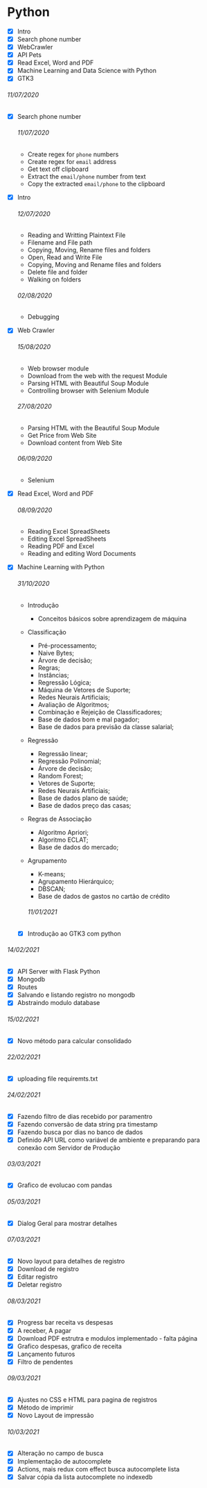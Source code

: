 # Python

* [x] Intro
* [x] Search phone number
* [x] WebCrawler
* [x] API Pets
* [x] Read Excel, Word and PDF
* [x] Machine Learning and Data Science with Python
* [x] GTK3

###### 11/07/2020

* [x] Search phone number

  ###### 11/07/2020

  + Create regex for `phone` numbers
  + Create regex for `email` address
  + Get text off clipboard
  + Extract the `email/phone` number from text
  + Copy the extracted `email/phone` to the clipboard

* [x] Intro

  ###### 12/07/2020

  + Reading and Writting Plaintext File
  + Filename and File path
  + Copying, Moving, Rename files and folders
  + Open, Read and Write File
  + Copying, Moving and Rename files and folders
  + Delete file and folder
  + Walking on folders

  ###### 02/08/2020

  + Debugging

* [x] Web Crawler

  ###### 15/08/2020

  + Web browser module
  + Download from the web with the request Module
  + Parsing HTML with Beautiful Soup Module
  + Controlling browser with Selenium Module

  ###### 27/08/2020

  + Parsing HTML with the Beautiful Soup Module
  + Get Price from Web Site
  + Download content from Web Site

  ###### 06/09/2020

  + Selenium

* [x] Read Excel, Word and PDF

  ###### 08/09/2020

  + Reading Excel SpreadSheets
  + Editing Excel SpreadSheets
  + Reading PDF and Excel
  + Reading and editing Word Documents

* [x] Machine Learning with Python

  ###### 31/10/2020

  + Introdução
    - Conceitos básicos sobre aprendizagem de máquina
  + Classificação
    - Pré-processamento;
    - Naive Bytes;
    - Árvore de decisão;
    - Regras;
    - Instâncias;
    - Regressão Lógica;
    - Máquina de Vetores de Suporte;
    - Redes Neurais Artificiais;
    - Avaliação de Algoritmos;
    - Combinação e Rejeição de Classificadores;
    - Base de dados bom e mal pagador;
    - Base de dados para previsão da classe salarial;
  + Regressão
    - Regressão linear;
    - Regressão Polinomial;
    - Árvore de decisão;
    - Random Forest;
    - Vetores de Suporte;
    - Redes Neurais Artificiais;
    - Base de dados plano de saúde;
    - Base de dados preço das casas;
  + Regras de Associação
    - Algoritmo Apriori;
    - Algoritmo ECLAT;
    - Base de dados do mercado;
  + Agrupamento

    - K-means;
    - Agrupamento Hierárquico;
    - DBSCAN;
    - Base de dados de gastos no cartão de crédito

    ###### 11/01/2021

  + [x] Introdução ao GTK3 com python

###### 14/02/2021

* [x] API Server with Flask Python
* [x] Mongodb
* [x] Routes
* [x] Salvando e listando registro no mongodb
* [x] Abstraindo modulo database

###### 15/02/2021

* [x] Novo método para calcular consolidado

###### 22/02/2021

* [x] uploading file requiremts.txt

###### 24/02/2021

* [x] Fazendo filtro de dias recebido por paramentro
* [x] Fazendo conversão de data string pra timestamp
* [x] Fazendo busca por dias no banco de dados
* [x] Definido API URL como variável de ambiente e preparando para conexão com Servidor de Produção

###### 03/03/2021

* [x] Grafico de evolucao com pandas

###### 05/03/2021

* [x] Dialog Geral para mostrar detalhes 

###### 07/03/2021

* [x] Novo layout para detalhes de registro
* [x] Download de registro
* [x] Editar registro
* [x] Deletar registro

###### 08/03/2021

* [x] Progress bar receita vs despesas
* [x] A receber, A pagar
* [x] Download PDF estrutra e modulos implementado - falta página 
* [x] Grafico despesas, grafico de receita
* [x] Lançamento futuros
* [x] Filtro de pendentes

###### 09/03/2021

* [x] Ajustes no CSS e HTML para pagina de registros
* [x] Método de imprimir
* [x] Novo Layout de impressão

###### 10/03/2021

* [x] Alteração no campo de busca
* [x] Implementação de autocomplete
* [x] Actions, mais redux com effect busca autocomplete lista
* [x] Salvar cópia da lista autocomplete no indexedb
